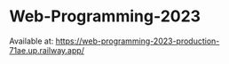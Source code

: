 # Web-Programming-2023

Available at:
https://web-programming-2023-production-71ae.up.railway.app/

